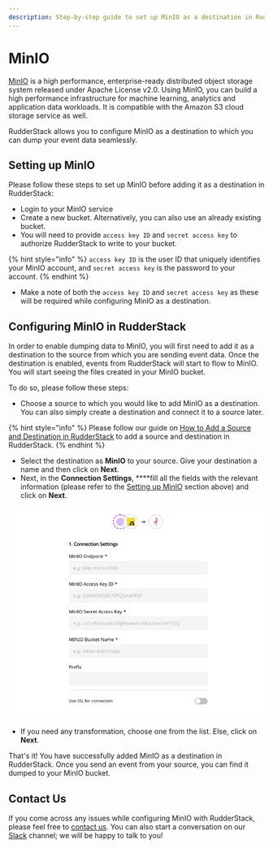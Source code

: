 ```yaml
---
description: Step-by-step guide to set up MinIO as a destination in RudderStack.
---
```


# MinIO

[MinIO](https://min.io/) is a high performance, enterprise-ready distributed object storage system released under Apache License v2.0. Using MinIO, you can build a high performance infrastructure for machine learning, analytics and application data workloads. It is compatible with the Amazon S3 cloud storage service as well.

RudderStack allows you to configure MinIO as a destination to which you can dump your event data seamlessly.

## Setting up MinIO

Please follow these steps to set up MinIO before adding it as a destination in RudderStack:

* Login to your MinIO service
* Create a new bucket. Alternatively, you can also use an already existing bucket.
* You will need to provide `access key ID` and `secret access key` to authorize RudderStack to write to your bucket.

{% hint style="info" %}
 `access key ID` is the user ID that uniquely identifies your MinIO account, and `secret access key` is the password to your account.
{% endhint %}

* Make a note of both the `access key ID` and `secret access key` as these will be required while configuring MinIO as a destination.

## **Configuring** MinIO **in RudderStack**

In order to enable dumping data to MinIO, you will first need to add it as a destination to the source from which you are sending event data. Once the destination is enabled, events from RudderStack will start to flow to MinIO. You will start seeing the files created in your MinIO bucket.

To do so, please follow these steps:

* Choose a source to which you would like to add MinIO as a destination. You can also simply create a destination and connect it to a source later.

{% hint style="info" %}
Please follow our guide on [How to Add a Source and Destination in RudderStack](https://docs.rudderstack.com/how-to-guides/adding-source-and-destination-rudderstack) to add a source and destination in RudderStack.
{% endhint %}

* Select the destination as **MinIO** to your source. Give your destination a name and then click on **Next**.
* Next, in the **Connection Settings**, ****fill all the fields with the relevant information \(please refer to the [Setting up MinIO](https://docs.rudderstack.com/destinations/minio#setting-up-minio) section above\) and click on **Next**.

![MinIO connection settings](../.gitbook/assets/screenshot-2020-02-26-at-7.22.29-pm.png)

* If you need any transformation, choose one from the list. Else, click on **Next**.

That's it! You have successfully added MinIO as a destination in RudderStack. Once you send an event from your source, you can find it dumped to your MinIO bucket.

## Contact Us

If you come across any issues while configuring MinIO with RudderStack, please feel free to [contact us](mailto:%20docs@rudderstack.com). You can also start a conversation on our [Slack](https://resources.rudderstack.com/join-rudderstack-slack) channel; we will be happy to talk to you!

